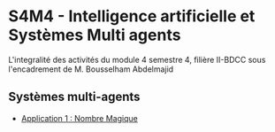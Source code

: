 # S4M4 - Intelligence artificielle et Systèmes Multi agents

L'integralité des activités du module 4 semestre 4, filière II-BDCC sous l'encadrement de M. Bousselham Abdelmajid

## Systèmes multi-agents

- [Application 1 : Nombre Magique](./APP1_MagicNumber/Readme.md)
